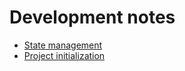 # Development notes

- [State management](../src/state/README.md)
- [Project initialization](./Project-initialization.md)
